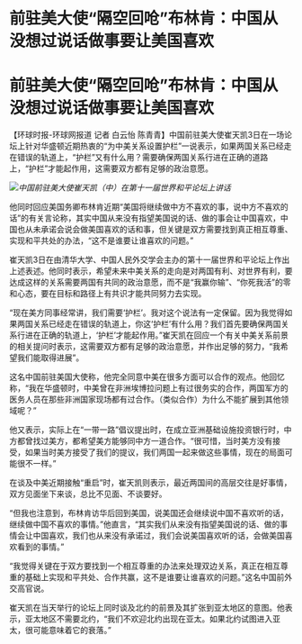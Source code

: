 # 前驻美大使“隔空回呛”布林肯：中国从没想过说话做事要让美国喜欢

# 前驻美大使“隔空回呛”布林肯：中国从没想过说话做事要让美国喜欢

【环球时报-环球网报道 记者 白云怡
陈青青】中国前驻美大使崔天凯3日在一场论坛上针对华盛顿近期热衷的“为中美关系设置护栏”一说表示，如果两国关系已经走在错误的轨道上，“护栏”又有什么用？需要确保两国关系行进在正确的道路上，“护栏”才能起作用，这需要双方都有足够的政治意愿。

![](https://inews.gtimg.com/om_bt/OCjIIjYzghk2uhrwpu1epvuPfm3c_O_zHvjKNjpl1rD2AAA/1000)_中国前驻美大使崔天凯（中）在第十一届世界和平论坛上讲话_

他同时回应美国务卿布林肯近期“美国将继续做中方不喜欢的事，说中方不喜欢的话”的有关言论称，其实中国从来没有指望美国说的话、做的事会让中国喜欢，中国也从未承诺会说会做美国喜欢的话和事，但关键是双方需要找到真正相互尊重、实现和平共处的办法，“这不是谁要让谁喜欢的问题。”

崔天凯3日在由清华大学、中国人民外交学会主办的第十一届世界和平论坛上作出上述表述。他同时表示，希望未来中美关系的走向是对两国有利、对世界有利，要达成这样的关系需要两国有共同的政治意愿，而不是“我赢你输”、“你死我活”的零和心态，要在目标和路径上有共识才能共同努力去实现。

“现在美方同事经常讲，我们需要‘护栏’。我对这个说法有一定保留。因为我觉得如果两国关系已经走在错误的轨道上，你这‘护栏’有什么用？我们首先要确保两国关系行进在正确的轨道上，‘护栏’才能起作用。”崔天凯在回应一个有关中美关系前景的相关提问时表示，这需要双方都有足够的政治意愿，并作出足够的努力，“我希望我们能取得进展”。

这名中国前驻美国大使称，他完全同意中美在很多方面可以合作的观点。他回忆称，“我在华盛顿时，中美曾在非洲埃博拉问题上有过很务实的合作，两国军方的医务人员在那些非洲国家现场都有过合作。（类似合作）为什么不能扩展到其他领域呢？”

他又表示，实际上在“一带一路”倡议提出时，在成立亚洲基础设施投资银行时，中方都曾找过美方，都希望美方能够同中方一道合作。“很可惜，当时美方没有接受，如果当时美方接受了我们的提议，我们两国一起来做这些事情，现在的局面可能很不一样。”

在谈及中美近期接触“重启”时，崔天凯则表示，最近两国间的高层交往是好事情，双方见面坐下来谈，总比不见面、不谈要好。

“但我也注意到，布林肯访华后回到美国，说美国还会继续说中国不喜欢听的话，继续做中国不喜欢的事情。”他直言，“其实我们从来没有指望美国说的话、做的事情会让中国喜欢，我们也从来没有承诺过，我们会说美国喜欢听的话，会做美国喜欢看到的事情。”

“我觉得关键在于双方要找到一个相互尊重的办法来处理双边关系，真正在相互尊重的基础上实现和平共处、合作共赢，这不是谁要让谁喜欢的问题。”这名中国前外交高官说。

崔天凯在当天举行的论坛上同时谈及北约的前景及其扩张到亚太地区的意图。他表示，亚太地区不需要北约，“我们不欢迎北约出现在亚太。如果北约试图进入亚太，很可能意味着它的衰落。”

